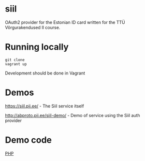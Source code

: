 # siil
OAuth2 provider for the Estonian ID card written for the TTÜ Võrgurakendused II course.

# Running locally
```
git clone
vagrant up
```
Development should be done in Vagrant

# Demos
https://siil.pii.ee/ - The Siil service itself

http://abproto.pii.ee/siil-demo/ - Demo of service using the Siil auth provider

# Demo code
[PHP](https://github.com/siim-/siil-php-demo)

